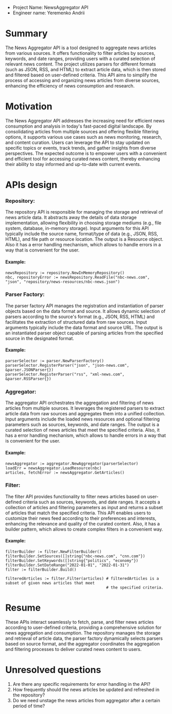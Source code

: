 - Project Name: NewsAggregator API
- Engineer name: Yeremenko Andrii

# Summary
The News Aggregator API is a tool designed to aggregate news articles from various sources. It offers functionality to filter articles by sources, keywords, and date ranges, providing users with a curated selection of relevant news content. The project utilizes parsers for different formats (such as JSON, RSS, and HTML) to extract article data, which is then stored and filtered based on user-defined criteria. This API aims to simplify the process of accessing and organizing news articles from diverse sources, enhancing the efficiency of news consumption and research.

# Motivation

The News Aggregator API addresses the increasing need for efficient news consumption and analysis in today's fast-paced digital landscape. By consolidating articles from multiple sources and offering flexible filtering options, it supports various use cases such as news monitoring, research, and content curation. Users can leverage the API to stay updated on specific topics or events, track trends, and gather insights from diverse perspectives. The expected outcome is to empower users with a convenient and efficient tool for accessing curated news content, thereby enhancing their ability to stay informed and up-to-date with current events.
# APIs design

### Repository:
The repository API is responsible for managing the storage and retrieval of news article data. It abstracts away the details of data storage implementation, allowing flexibility in choosing storage mediums (e.g., file system, database, in-memory storage). Input arguments for this API typically include the source name, format/type of data (e.g., JSON, RSS, HTML), and file path or resource location. The output is a Resource object.
Also it has a error handling mechanism, which allows to handle errors in a way that is convenient for the user.
#### Example:
```
newsRepository := repository.NewInMemoryRepository()
nbc, repositoryError := newsRepository.ReadFile("nbc-news.com", "json", "repository/news-resources/nbc-news.json")
```
### Parser Factory:
The parser factory API manages the registration and instantiation of parser objects based on the data format and source. It allows dynamic selection of parsers according to the source's format (e.g., JSON, RSS, HTML) and facilitates the extraction of structured data from raw sources. Input arguments typically include the data format and source URL. The output is an instantiated parser object capable of parsing articles from the specified source in the designated format.

#### Example:
```
parserSelector := parser.NewParserFactory()
parserSelector.RegisterParser("json", "json-news.com", &parser.JSONParser{})
parserSelector.RegisterParser("rss", "xml-news.com", &parser.RSSParser{})
```

### Aggregator:
The aggregator API orchestrates the aggregation and filtering of news articles from multiple sources. It leverages the registered parsers to extract article data from raw sources and aggregates them into a unified collection. Input arguments include the loaded news resources and optional filtering parameters such as sources, keywords, and date ranges. The output is a curated selection of news articles that meet the specified criteria.
Also, it has a error handling mechanism, which allows to handle errors in a way that is convenient for the user.

#### Example:
```
newsAggregator := aggregator.NewAggregator(parserSelector)
loadErr = newsAggregator.LoadResource(nbc)
articles, fetchError := newsAggregator.GetArticles()
```

### Filter:
The filter API provides functionality to filter news articles based on user-defined criteria such as sources, keywords, and date ranges. It accepts a collection of articles and filtering parameters as input and returns a subset of articles that match the specified criteria. This API enables users to customize their news feed according to their preferences and interests, enhancing the relevance and quality of the curated content.
Also, it has a builder pattern, which allows to create complex filters in a convenient way. 

#### Example:
```
filterBuilder := filter.NewFilterBuilder()
filterBuilder.SetSources([]string{"nbc-news.com", "cnn.com"})
filterBuilder.SetKeywords([]string{"politics", "economy"})
filterBuilder.SetDateRange("2022-01-01", "2022-01-31")
filter := filterBuilder.Build()

filteredArticles := filter.Filter(articles) # filteredArticles is a subset of given news articles that meet  
                                            # the specified criteria.
```

# Resume
These APIs interact seamlessly to fetch, parse, and filter news articles according to user-defined criteria, providing a comprehensive solution for news aggregation and consumption. The repository manages the storage and retrieval of article data, the parser factory dynamically selects parsers based on source format, and the aggregator coordinates the aggregation and filtering processes to deliver curated news content to users.

# Unresolved questions
1. Are there any specific requirements for error handling in the API?
2. How frequently should the news articles be updated and refreshed in the repository?
3. Do we need unstage the news articles from aggregator after a certain period of time?